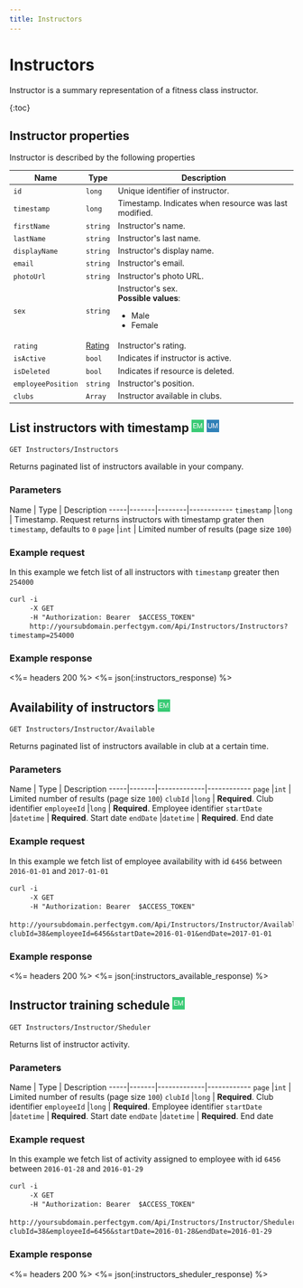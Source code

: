 ```yaml
---
title: Instructors
---
```


# Instructors

Instructor is a summary representation of a fitness class instructor.

{:toc}


## <a name="properties"></a>Instructor properties

Instructor is described by the following properties

Name            | Type                        | Description
-----|----------|------------------------------------------
`id`            |`long`                       | Unique identifier of instructor.
`timestamp`    	|`long`     				  | Timestamp. Indicates when resource was last modified.
`firstName`     |`string`                     | Instructor's name.
`lastName`      |`string`                     | Instructor's last name.
`displayName`   |`string`                     | Instructor's display name.
`email`         |`string`                     | Instructor's email.
`photoUrl`		|`string`					  | Instructor's photo URL.
`sex`           |`string`                     | Instructor's sex. <br><strong>Possible values</strong>: <br><ul><li>Male</li><li>Female</li></ul>
`rating`        |[Rating][]					  | Instructor's rating.
`isActive`      |`bool`                       | Indicates if instructor is active.
`isDeleted`     |`bool`                       | Indicates if resource is deleted.
`employeePosition`|`string`                   | Instructor's position.
`clubs`         |`Array`                      | Instructor available in clubs.




## List instructors with timestamp ![alt text][EM] ![alt text][UM]

    GET Instructors/Instructors

Returns paginated list of instructors available in your company.


### Parameters

Name         | Type   | Description
-----|-------|--------|------------
`timestamp`  |`long`  | Timestamp. Request returns instructors with timestamp grater then `timestamp`, defaults to `0`
`page`       |`int`   | Limited number of results (page size `100`)


### Example request

In this example we fetch list of all instructors with `timestamp` greater then `254000`

``` command-line
curl -i 
     -X GET 
     -H "Authorization: Bearer  $ACCESS_TOKEN"  
     http://yoursubdomain.perfectgym.com/Api/Instructors/Instructors?timestamp=254000
```


### Example response

<%= headers 200 %>
<%= json(:instructors_response) %>


## Availability of instructors ![alt text][EM] 

    GET Instructors/Instructor/Available

Returns paginated list of instructors available in club at a certain time.


### Parameters

Name         | Type   	   | Description
-----|-------|-------------|------------
`page`       |`int`   	   | Limited number of results (page size `100`)
`clubId`     |`long`  	   | **Required**. Club identifier
`employeeId` |`long`   	   | **Required**. Employee identifier
`startDate`  |`datetime`   | **Required**. Start date
`endDate`    |`datetime`   | **Required**. End date


### Example request

In this example we fetch list of employee availability with id `6456` between `2016-01-01` and `2017-01-01`

``` command-line
curl -i 
     -X GET 
     -H "Authorization: Bearer  $ACCESS_TOKEN"  
     http://yoursubdomain.perfectgym.com/Api/Instructors/Instructor/Available?clubId=38&employeeId=6456&startDate=2016-01-01&endDate=2017-01-01
```


### Example response

<%= headers 200 %>
<%= json(:instructors_available_response) %>


## Instructor training schedule  ![alt text][EM] 

    GET Instructors/Instructor/Sheduler

Returns list of instructor activity.


### Parameters

Name         | Type   	   | Description
-----|-------|-------------|------------
`page`       |`int`   	   | Limited number of results (page size `100`)
`clubId`     |`long`  	   | **Required**. Club identifier
`employeeId` |`long`   	   | **Required**. Employee identifier
`startDate`  |`datetime`   | **Required**. Start date
`endDate`    |`datetime`   | **Required**. End date


### Example request

In this example we fetch list of activity assigned to employee with id `6456` between `2016-01-28` and `2016-01-29`

``` command-line
curl -i 
     -X GET 
     -H "Authorization: Bearer  $ACCESS_TOKEN"  
     http://yoursubdomain.perfectgym.com/Api/Instructors/Instructor/Sheduler?clubId=38&employeeId=6456&startDate=2016-01-28&endDate=2016-01-29
```


### Example response

<%= headers 200 %>
<%= json(:instructors_sheduler_response) %>





[Rating]:  /api/classes/ratings#properties

[EM]: /assets/images/employee.png "Employee mode"
[UM]: /assets/images/user.png "User mode"